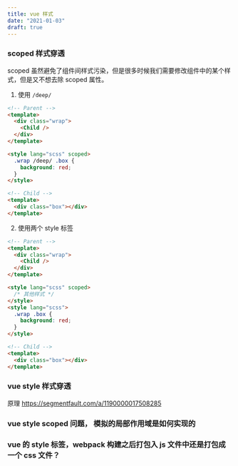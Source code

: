 ```yaml
---
title: vue 样式
date: "2021-01-03"
draft: true
---
```


### scoped 样式穿透

scoped 虽然避免了组件间样式污染，但是很多时候我们需要修改组件中的某个样式，但是又不想去除 scoped 属性。

1. 使用 `/deep/`

```html
<!-- Parent -->
<template>
  <div class="wrap">
    <Child />
  </div>
</template>

<style lang="scss" scoped>
  .wrap /deep/ .box {
    background: red;
  }
</style>

<!-- Child -->
<template>
  <div class="box"></div>
</template>
```

2. 使用两个 style 标签

```html
<!-- Parent -->
<template>
  <div class="wrap">
    <Child />
  </div>
</template>

<style lang="scss" scoped>
  /* 其他样式 */
</style>
<style lang="scss">
  .wrap .box {
    background: red;
  }
</style>

<!-- Child -->
<template>
  <div class="box"></div>
</template>
```

### vue style 样式穿透

原理 https://segmentfault.com/a/1190000017508285

### vue style scoped 问题， 模拟的局部作用域是如何实现的

### vue 的 style 标签，webpack 构建之后打包入 js 文件中还是打包成一个 css 文件？
